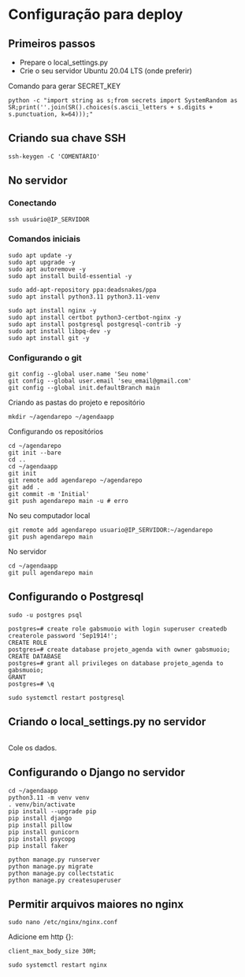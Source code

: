 # Configuração para deploy

## Primeiros passos

- Prepare o local_settings.py
- Crie o seu servidor Ubuntu 20.04 LTS (onde preferir)

Comando para gerar SECRET_KEY

```
python -c "import string as s;from secrets import SystemRandom as SR;print(''.join(SR().choices(s.ascii_letters + s.digits + s.punctuation, k=64)));"
```

## Criando sua chave SSH

```
ssh-keygen -C 'COMENTÁRIO'
```

## No servidor

### Conectando

```
ssh usuário@IP_SERVIDOR
```

### Comandos iniciais

```
sudo apt update -y
sudo apt upgrade -y
sudo apt autoremove -y
sudo apt install build-essential -y

sudo add-apt-repository ppa:deadsnakes/ppa
sudo apt install python3.11 python3.11-venv

sudo apt install nginx -y
sudo apt install certbot python3-certbot-nginx -y
sudo apt install postgresql postgresql-contrib -y
sudo apt install libpq-dev -y
sudo apt install git -y
```

### Configurando o git

```
git config --global user.name 'Seu nome'
git config --global user.email 'seu_email@gmail.com'
git config --global init.defaultBranch main
```

Criando as pastas do projeto e repositório

```
mkdir ~/agendarepo ~/agendaapp
```

Configurando os repositórios

```
cd ~/agendarepo
git init --bare
cd ..
cd ~/agendaapp
git init
git remote add agendarepo ~/agendarepo
git add .
git commit -m 'Initial'
git push agendarepo main -u # erro
```

No seu computador local

```
git remote add agendarepo usuario@IP_SERVIDOR:~/agendarepo
git push agendarepo main
```

No servidor

```
cd ~/agendaapp
git pull agendarepo main
```

## Configurando o Postgresql

```
sudo -u postgres psql

postgres=# create role gabsmuoio with login superuser createdb createrole password 'Sep1914!';
CREATE ROLE
postgres=# create database projeto_agenda with owner gabsmuoio;
CREATE DATABASE
postgres=# grant all privileges on database projeto_agenda to gabsmuoio;
GRANT
postgres=# \q

sudo systemctl restart postgresql
```


## Criando o local_settings.py no servidor

```

```

Cole os dados.

## Configurando o Django no servidor

```
cd ~/agendaapp
python3.11 -m venv venv
. venv/bin/activate
pip install --upgrade pip
pip install django
pip install pillow
pip install gunicorn
pip install psycopg
pip install faker

python manage.py runserver
python manage.py migrate
python manage.py collectstatic
python manage.py createsuperuser
```

## Permitir arquivos maiores no nginx

```
sudo nano /etc/nginx/nginx.conf
```

Adicione em http {}:

```
client_max_body_size 30M;
```

```
sudo systemctl restart nginx
```